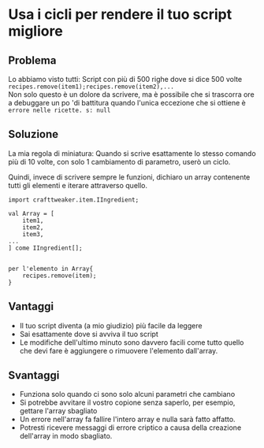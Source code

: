 # Usa i cicli per rendere il tuo script migliore

## Problema

Lo abbiamo visto tutti: Script con più di 500 righe dove si dice 500 volte `recipes.remove(item1);recipes.remove(item2),...`  
Non solo questo è un dolore da scrivere, ma è possibile che si trascorra ore a debuggare un po 'di battitura quando l'unica eccezione che si ottiene è `errore nelle ricette. s: null`

## Soluzione

La mia regola di miniatura: Quando si scrive esattamente lo stesso comando più di 10 volte, con solo 1 cambiamento di parametro, userò un ciclo.

Quindi, invece di scrivere sempre le funzioni, dichiaro un array contenente tutti gli elementi e iterare attraverso quello.

```zenscript
import crafttweaker.item.IIngredient;

val Array = [
    item1,
    item2,
    item3,
...
] come IIngredient[];


per l'elemento in Array{
    recipes.remove(item);
}
```

## Vantaggi

- Il tuo script diventa (a mio giudizio) più facile da leggere
- Sai esattamente dove si avviva il tuo script
- Le modifiche dell'ultimo minuto sono davvero facili come tutto quello che devi fare è aggiungere o rimuovere l'elemento dall'array.

## Svantaggi

- Funziona solo quando ci sono solo alcuni parametri che cambiano
- Si potrebbe avvitare il vostro copione senza saperlo, per esempio, gettare l'array sbagliato
- Un errore nell'array fa fallire l'intero array e nulla sarà fatto affatto.
- Potresti ricevere messaggi di errore criptico a causa della creazione dell'array in modo sbagliato.